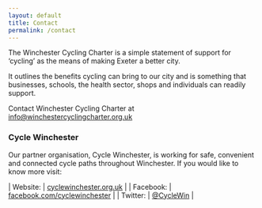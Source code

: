 ```yaml
---
layout: default
title: Contact
permalink: /contact
---
```


The Winchester Cycling Charter is a simple statement of support for ‘cycling’ 
as the means of making Exeter a better city.

It outlines the benefits cycling can bring to our city and is something that 
businesses, schools, the health sector, shops and individuals can readily 
support.

Contact Winchester Cycling Charter at 
[info@winchestercyclingcharter.org.uk](mailto:info@winchestercyclingcharter.org.uk)

### Cycle Winchester

Our partner organisation, Cycle Winchester, is working for safe, convenient and 
connected cycle paths throughout Winchester. If you would like to know more visit:

| Website: | [cyclewinchester.org.uk](https://cyclewinchester.org.uk/) |
| Facebook: | [facebook.com/cyclewinchester](https://https://www.facebook.com/cyclewinchester) |
| Twitter: | [@CycleWin](https://twitter.com/cyclewin) |